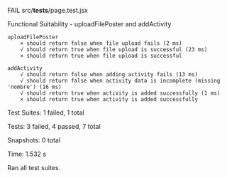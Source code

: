 FAIL  src/__tests__/page.test.jsx

Functional Suitability - uploadFilePoster and addActivity

    uploadFilePoster
        × should return false when file upload fails (2 ms)
        √ should return true when file upload is successful (23 ms)
        × should return true when file upload is successful

    addActivity
        √ should return false when adding activity fails (13 ms)
        √ should return false when activity data is incomplete (missing 'nombre') (16 ms)
        √ should return true when activity is added successfully (1 ms)
        × should return true when activity is added successfully

Test Suites: 1 failed, 1 total

Tests:       3 failed, 4 passed, 7 total

Snapshots:   0 total

Time:        1.532 s

Ran all test suites.
